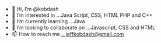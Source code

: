 - 👋 Hi, I’m @kobdash
- 👀 I’m interested in ...Java Script, CSS, HTML PHP and C++
- 🌱 I’m currently learning ...Java
- 💞️ I’m looking to collaborate on ...Javascript, CSS and HTML
- 📫 How to reach me ...jeffkobdash@gmail.com

<!---
kobdash/kobdash is a ✨ special ✨ repository because its `README.md` (this file) appears on your GitHub profile.
You can click the Preview link to take a look at your changes.
--->
